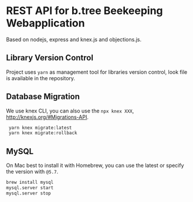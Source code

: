 # REST API for b.tree Beekeeping Webapplication

Based on nodejs, express and knex.js and objections.js.

## Library Version Control

Project uses `yarn` as management tool for libraries version control, look file is available in the repository.

## Database Migration

We use knex CLI, you can also use the `npx knex XXX`, <http://knexjs.org/#Migrations-API>.

```bash
 yarn knex migrate:latest
 yarn knex migrate:rollback
```

## MySQL

 On Mac best to install it with Homebrew, you can use the latest or specify the version with `@5.7`.

```bash
brew install mysql
mysql.server start
mysql.server stop
```